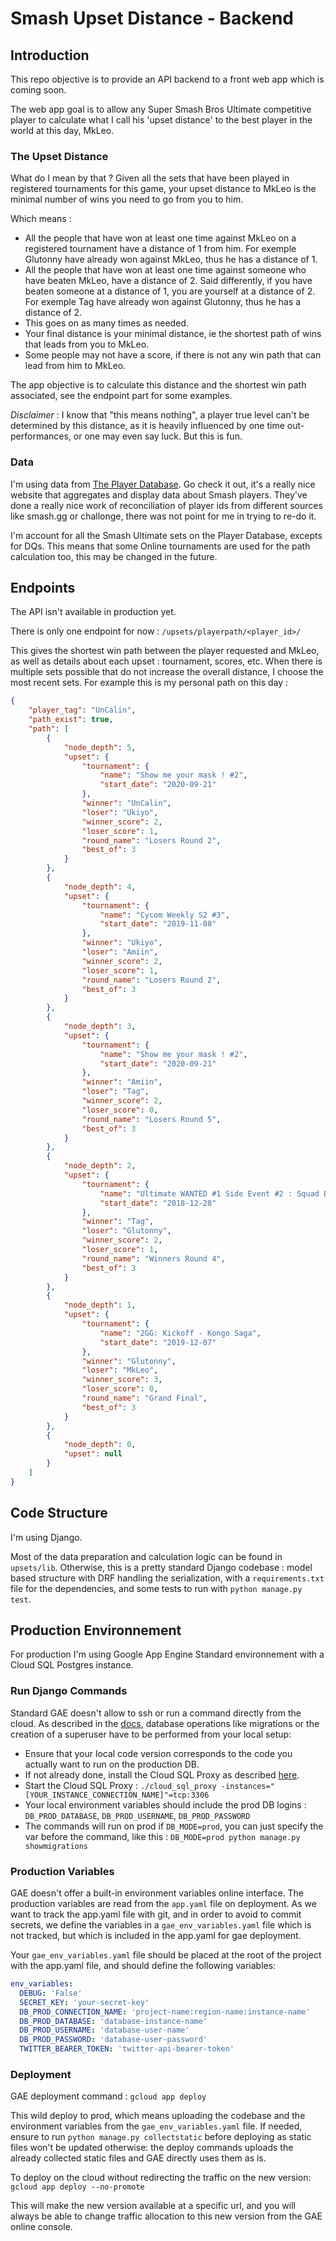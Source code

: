 # Smash Upset Distance - Backend

## Introduction

This repo objective is to provide an API backend to a front web app which is coming soon.

The web app goal is to allow any Super Smash Bros Ultimate competitive player to calculate what I call his 'upset distance' to the best player in the world at this day, MkLeo.

### The Upset Distance

What do I mean by that ?
Given all the sets that have been played in registered tournaments for this game, your upset distance to MkLeo is the minimal number of wins you need to go from you to him.

Which means :
- All the people that have won at least one time against MkLeo on a registered tournament have a distance of 1 from him. For exemple Glutonny have already won against MkLeo, thus he has a distance of 1.
- All the people that have won at least one time against someone who have beaten MkLeo, have a distance of 2. Said differently, if you have beaten someone at a distance of 1, you are yourself at a distance of 2. For exemple Tag have already won against Glutonny, thus he has a distance of 2.
- This goes on as many times as needed.
- Your final distance is your minimal distance, ie the shortest path of wins that leads from you to MkLeo.
- Some people may not have a score, if there is not any win path that can lead from him to MkLeo.

The app objective is to calculate this distance and the shortest win path associated, see the endpoint part for some examples.

*Disclaimer* : I know that "this means nothing", a player true level can't be determined by this distance, as it is heavily influenced by one time out-performances, or one may even say luck. But this is fun.

### Data

I'm using data from [The Player Database](https://smashdata.gg/). Go check it out, it's a really nice website that aggregates and display data about Smash players. They've done a really nice work of reconciliation of player ids from different sources like smash.gg or challonge, there was not point for me in trying to re-do it.

I'm account for all the Smash Ultimate sets on the Player Database, excepts for DQs. This means that some Online tournaments are used for the path calculation too, this may be changed in the future.

## Endpoints

The API isn't available in production yet.

There is only one endpoint for now : `/upsets/playerpath/<player_id>/`

This gives the shortest win path between the player requested and MkLeo, as well as details about each upset : tournament, scores, etc. When there is multiple sets possible that do not increase the overall distance, I choose the most recent sets. For example this is my personal path on this day :

```json
{
    "player_tag": "UnCalin",
    "path_exist": true,
    "path": [
        {
            "node_depth": 5,
            "upset": {
                "tournament": {
                    "name": "Show me your mask ! #2",
                    "start_date": "2020-09-21"
                },
                "winner": "UnCalin",
                "loser": "Ukiyo",
                "winner_score": 2,
                "loser_score": 1,
                "round_name": "Losers Round 2",
                "best_of": 3
            }
        },
        {
            "node_depth": 4,
            "upset": {
                "tournament": {
                    "name": "Cycom Weekly S2 #3",
                    "start_date": "2019-11-08"
                },
                "winner": "Ukiyo",
                "loser": "Amiin",
                "winner_score": 2,
                "loser_score": 1,
                "round_name": "Losers Round 2",
                "best_of": 3
            }
        },
        {
            "node_depth": 3,
            "upset": {
                "tournament": {
                    "name": "Show me your mask ! #2",
                    "start_date": "2020-09-21"
                },
                "winner": "Amiin",
                "loser": "Tag",
                "winner_score": 2,
                "loser_score": 0,
                "round_name": "Losers Round 5",
                "best_of": 3
            }
        },
        {
            "node_depth": 2,
            "upset": {
                "tournament": {
                    "name": "Ultimate WANTED #1 Side Event #2 : Squad Battle / Smash en Bande",
                    "start_date": "2018-12-28"
                },
                "winner": "Tag",
                "loser": "Glutonny",
                "winner_score": 2,
                "loser_score": 1,
                "round_name": "Winners Round 4",
                "best_of": 3
            }
        },
        {
            "node_depth": 1,
            "upset": {
                "tournament": {
                    "name": "2GG: Kickoff - Kongo Saga",
                    "start_date": "2019-12-07"
                },
                "winner": "Glutonny",
                "loser": "MkLeo",
                "winner_score": 3,
                "loser_score": 0,
                "round_name": "Grand Final",
                "best_of": 3
            }
        },
        {
            "node_depth": 0,
            "upset": null
        }
    ]
}
```

## Code Structure

I'm using Django.

Most of the data preparation and calculation logic can be found in `upsets/lib`.
Otherwise, this is a pretty standard Django codebase : model based structure with DRF handling the serialization, with a `requirements.txt` file for the dependencies, and some tests to run with `python manage.py test`.

## Production Environnement

For production I'm using Google App Engine Standard environnement with a Cloud SQL Postgres instance.

### Run Django Commands

Standard GAE doesn't allow to ssh or run a command directly from the cloud. As described in the [docs](https://cloud.google.com/python/django/appengine?hl=en#macos-64-bit), database operations like migrations or the creation of a superuser have to be performed from your local setup:

- Ensure that your local code version corresponds to the code you actually want to run on the production DB.
- If not already done, install the Cloud SQL Proxy as described [here](https://cloud.google.com/python/django/appengine?hl=en#installingthecloudsqlproxy).
- Start the Cloud SQL Proxy : `./cloud_sql_proxy -instances="[YOUR_INSTANCE_CONNECTION_NAME]"=tcp:3306`
- Your local environment variables should include the prod DB logins : `DB_PROD_DATABASE`, `DB_PROD_USERNAME`, `DB_PROD_PASSWORD`
- The commands will run on prod if `DB_MODE=prod`, you can just specify the var before the command, like this : `DB_MODE=prod python manage.py showmigrations`

### Production Variables

GAE doesn't offer a built-in environment variables online interface.
The production variables are read from the `app.yaml` file on deployment.
As we want to track the app.yaml file with git, and in order to avoid to commit secrets, we define the variables in a `gae_env_variables.yaml` file which is not tracked, but which is included in the app.yaml for gae deployment.

Your `gae_env_variables.yaml` file should be placed at the root of the project with the app.yaml file, and should define the following variables:

```yaml
env_variables:
  DEBUG: 'False'
  SECRET_KEY: 'your-secret-key'
  DB_PROD_CONNECTION_NAME: 'project-name:region-name:instance-name'
  DB_PROD_DATABASE: 'database-instance-name'
  DB_PROD_USERNAME: 'database-user-name'
  DB_PROD_PASSWORD: 'database-user-password'
  TWITTER_BEARER_TOKEN: 'twitter-api-bearer-token'
```

### Deployment

GAE deployment command :
`gcloud app deploy`

This wild deploy to prod, which means uploading the codebase and the environment variables from the `gae_env_variables.yaml` file. If needed, ensure to run `python manage.py collectstatic` before deploying as static files won't be updated otherwise: the deploy commands uploads the already collected static files and GAE directly uses them as is.

To deploy on the cloud without redirecting the traffic on the new version:
`gcloud app deploy --no-promote`

This will make the new version available at a specific url, and you will always be able to change traffic allocation to this new version from the GAE online console.
